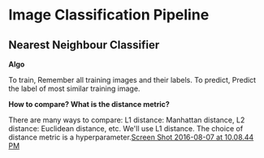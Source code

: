# Image Classification Pipeline

## Nearest Neighbour Classifier

**Algo**

To train, Remember all training images and their labels. To predict, Predict the label of most similar training image.

**How to compare? What is the distance metric?**

There are many ways to compare: L1 distance: Manhattan distance, L2 distance: Euclidean distance, etc. We'll use L1 distance. The choice of distance metric is a hyperparameter.[Screen Shot 2016-08-07 at 10.08.44 PM](/img/lec_2/Screen%20Shot%202018-03-23%20at%205.33.55%20AM.png)
